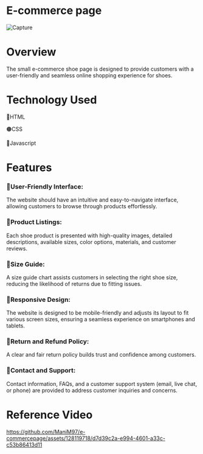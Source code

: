 <h1>E-commerce page</h1>

![Capture](https://github.com/ManiM97/e-commercepage/assets/128119718/e90d41b8-3930-4ff5-b32c-546772a9faff)

<h1>Overview</h1>
<p>
The small e-commerce shoe page is designed to provide customers with a user-friendly and seamless online shopping experience for shoes.</p>

<h1>Technology Used</h1>

<p>🔴HTML</p>
<p>🟠CSS</p>
<p>🔵Javascript</p>

<h1>Features</h1>
<h3>🔸User-Friendly Interface:</h3>
The website should have an intuitive and easy-to-navigate interface, allowing customers to browse through products effortlessly.

<h3>🔸Product Listings:</h3>
 Each shoe product is presented with high-quality images, detailed descriptions, available sizes, color options, materials, and customer reviews.

<h3>🔸Size Guide:</h3>
A size guide chart assists customers in selecting the right shoe size, reducing the likelihood of returns due to fitting issues.

<h3>🔸Responsive Design:</h3>
The website is designed to be mobile-friendly and adjusts its layout to fit various screen sizes, ensuring a seamless experience on smartphones and tablets.

<h3>🔸Return and Refund Policy:</h3>
A clear and fair return policy builds trust and confidence among customers.

<h3>🔸Contact and Support:</h3>
Contact information, FAQs, and a customer support system (email, live chat, or phone) are provided to address customer inquiries and concerns.

<h1>Reference Video</h1>

https://github.com/ManiM97/e-commercepage/assets/128119718/d7d39c2a-e994-4601-a33c-c53b86413d11



